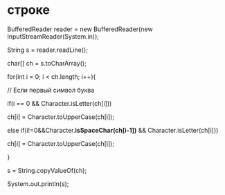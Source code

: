 # строке

BufferedReader reader = new BufferedReader(new InputStreamReader(System.in));

&#x20;       String s = reader.readLine();

&#x20;       char\[] ch = s.toCharArray();

&#x20;       for(int i = 0; i < ch.length; i++){

&#x20;           // Если первый символ буква

&#x20;           if(i == 0 && Character.isLetter(ch\[i]))

&#x20;               ch\[i] = Character.toUpperCase(ch\[i]);

&#x20;           else if(i!=0&\&Character.**isSpaceChar(ch\[i-1])** && Character.isLetter(ch\[i]))

&#x20;               ch\[i] = Character.toUpperCase(ch\[i]);

&#x20;       }

&#x20;       s = String.copyValueOf(ch);

&#x20;       System.out.println(s);
